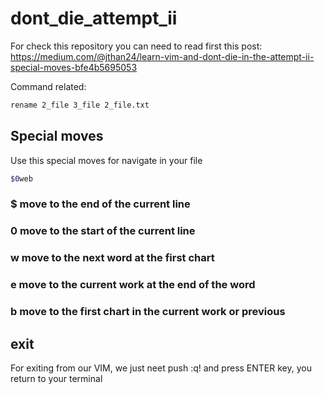 # dont_die_attempt_ii

For check this repository you can need to read first this post: https://medium.com/@jthan24/learn-vim-and-dont-die-in-the-attempt-ii-special-moves-bfe4b5695053 

Command related:

```bash
rename 2_file 3_file 2_file.txt
```

## Special moves
Use this special moves for navigate in your file
```bash
$0web
```

### $ move to the end of the current line
### 0 move to the start of the current line
### w move to the next word at the first chart
### e move to the current work at the end of the word
### b move to the first chart in the current work or previous


## exit
For exiting from our VIM, we just neet push :q! and press ENTER key, you return to your terminal


